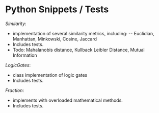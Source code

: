 # Python Snippets / Tests

*Similarity*: 
- implementation of several similarity metrics, including:
-- Euclidian, Manhattan, Minkowski, Cosine, Jaccard
- Includes tests.
- Todo: Mahalanobis distance, Kullback Leibler Distance, Mutual Information

*LogicGates*: 
- class implementation of logic gates
- Includes tests.

*Fraction*: 
- implements with overloaded mathematical methods. 
- Includes tests.



